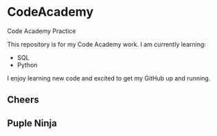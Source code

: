 # CodeAcademy
Code Academy Practice

This repository is for my Code Academy work.  I am currently learning:
- SQL
- Python

I enjoy learning new code and excited to get my GitHub up and running. 

## Cheers 
## Puple Ninja
